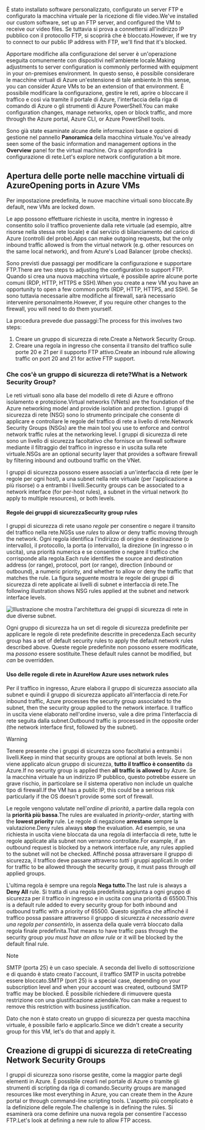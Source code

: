 <span data-ttu-id="f3749-101">È stato installato software personalizzato, configurato un server FTP e configurato la macchina virtuale per la ricezione di file video.</span><span class="sxs-lookup"><span data-stu-id="f3749-101">We've installed our custom software, set up an FTP server, and configured the VM to receive our video files.</span></span> <span data-ttu-id="f3749-102">Se tuttavia si prova a connettersi all'indirizzo IP pubblico con il protocollo FTP, si scoprirà che è bloccato.</span><span class="sxs-lookup"><span data-stu-id="f3749-102">However, if we try to connect to our public IP address with FTP, we'll find that it's blocked.</span></span> 

<span data-ttu-id="f3749-103">Apportare modifiche alla configurazione del server è un'operazione eseguita comunemente con dispositivi nell'ambiente locale.</span><span class="sxs-lookup"><span data-stu-id="f3749-103">Making adjustments to server configuration is commonly performed with equipment in your on-premises environment.</span></span> <span data-ttu-id="f3749-104">In questo senso, è possibile considerare le macchine virtuali di Azure un'estensione di tale ambiente.</span><span class="sxs-lookup"><span data-stu-id="f3749-104">In this sense, you can consider Azure VMs to be an extension of that environment.</span></span> <span data-ttu-id="f3749-105">È possibile modificare la configurazione, gestire le reti, aprire o bloccare il traffico e così via tramite il portale di Azure, l'interfaccia della riga di comando di Azure o gli strumenti di Azure PowerShell.</span><span class="sxs-lookup"><span data-stu-id="f3749-105">You can make configuration changes, manage networks, open or block traffic, and more through the Azure portal, Azure CLI, or Azure PowerShell tools.</span></span>

<span data-ttu-id="f3749-106">Sono già state esaminate alcune delle informazioni base e opzioni di gestione nel pannello **Panoramica** della macchina virtuale.</span><span class="sxs-lookup"><span data-stu-id="f3749-106">You've already seen some of the basic information and management options in the **Overview** panel for the virtual machine.</span></span> <span data-ttu-id="f3749-107">Ora si approfondirà la configurazione di rete.</span><span class="sxs-lookup"><span data-stu-id="f3749-107">Let's explore network configuration a bit more.</span></span>

## <a name="opening-ports-in-azure-vms"></a><span data-ttu-id="f3749-108">Apertura delle porte nelle macchine virtuali di Azure</span><span class="sxs-lookup"><span data-stu-id="f3749-108">Opening ports in Azure VMs</span></span>

<span data-ttu-id="f3749-109">Per impostazione predefinita, le nuove macchine virtuali sono bloccate.</span><span class="sxs-lookup"><span data-stu-id="f3749-109">By default, new VMs are locked down.</span></span> 

<span data-ttu-id="f3749-110">Le app possono effettuare richieste in uscita, mentre in ingresso è consentito solo il traffico proveniente dalla rete virtuale (ad esempio, altre risorse nella stessa rete locale) e dal servizio di bilanciamento del carico di Azure (controlli del probe).</span><span class="sxs-lookup"><span data-stu-id="f3749-110">Apps can make outgoing requests, but the only inbound traffic allowed is from the virtual network (e.g. other resources on the same local network), and from Azure's Load Balancer (probe checks).</span></span>

<span data-ttu-id="f3749-111">Sono previsti due passaggi per modificare la configurazione e supportare FTP.</span><span class="sxs-lookup"><span data-stu-id="f3749-111">There are two steps to adjusting the configuration to support FTP.</span></span> <span data-ttu-id="f3749-112">Quando si crea una nuova macchina virtuale, è possibile aprire alcune porte comuni (RDP, HTTP, HTTPS e SSH).</span><span class="sxs-lookup"><span data-stu-id="f3749-112">When you create a new VM you have an opportunity to open a few common ports (RDP, HTTP, HTTPS, and SSH).</span></span> <span data-ttu-id="f3749-113">Se sono tuttavia necessarie altre modifiche al firewall, sarà necessario intervenire personalmente.</span><span class="sxs-lookup"><span data-stu-id="f3749-113">However, if you require other changes to the firewall, you will need to do them yourself.</span></span>

<span data-ttu-id="f3749-114">La procedura prevede due passaggi:</span><span class="sxs-lookup"><span data-stu-id="f3749-114">The process for this involves two steps:</span></span>

1. <span data-ttu-id="f3749-115">Creare un gruppo di sicurezza di rete.</span><span class="sxs-lookup"><span data-stu-id="f3749-115">Create a Network Security Group.</span></span>
2. <span data-ttu-id="f3749-116">Creare una regola in ingresso che consenta il transito del traffico sulle porte 20 e 21 per il supporto FTP attivo.</span><span class="sxs-lookup"><span data-stu-id="f3749-116">Create an inbound rule allowing traffic on port 20 and 21 for active FTP support.</span></span>

### <a name="what-is-a-network-security-group"></a><span data-ttu-id="f3749-117">Che cos'è un gruppo di sicurezza di rete?</span><span class="sxs-lookup"><span data-stu-id="f3749-117">What is a Network Security Group?</span></span>

<span data-ttu-id="f3749-118">Le reti virtuali sono alla base del modello di rete di Azure e offrono isolamento e protezione.</span><span class="sxs-lookup"><span data-stu-id="f3749-118">Virtual networks (VNets) are the foundation of the Azure networking model and provide isolation and protection.</span></span> <span data-ttu-id="f3749-119">I gruppi di sicurezza di rete (NSG) sono lo strumento principale che consente di applicare e controllare le regole del traffico di rete a livello di rete.</span><span class="sxs-lookup"><span data-stu-id="f3749-119">Network Security Groups (NSGs) are the main tool you use to enforce and control network traffic rules at the networking level.</span></span> <span data-ttu-id="f3749-120">I gruppi di sicurezza di rete sono un livello di sicurezza facoltativo che fornisce un firewall software mediante il filtraggio del traffico in ingresso e in uscita sulla rete virtuale.</span><span class="sxs-lookup"><span data-stu-id="f3749-120">NSGs are an optional security layer that provides a software firewall by filtering inbound and outbound traffic on the VNet.</span></span> 

<span data-ttu-id="f3749-121">I gruppi di sicurezza possono essere associati a un'interfaccia di rete (per le regole per ogni host), a una subnet nella rete virtuale (per l'applicazione a più risorse) o a entrambi i livelli.</span><span class="sxs-lookup"><span data-stu-id="f3749-121">Security groups can be associated to a network interface (for per-host rules), a subnet in the virtual network (to apply to multiple resources), or both levels.</span></span> 

#### <a name="security-group-rules"></a><span data-ttu-id="f3749-122">Regole dei gruppi di sicurezza</span><span class="sxs-lookup"><span data-stu-id="f3749-122">Security group rules</span></span>

<span data-ttu-id="f3749-123">I gruppi di sicurezza di rete usano _regole_ per consentire o negare il transito del traffico nella rete.</span><span class="sxs-lookup"><span data-stu-id="f3749-123">NGSs use _rules_ to allow or deny traffic moving through the network.</span></span> <span data-ttu-id="f3749-124">Ogni regola identifica l'indirizzo di origine e destinazione (o intervallo), il protocollo, la porta (o intervallo), la direzione (in ingresso o in uscita), una priorità numerica e se consentire o negare il traffico che corrisponde alla regola.</span><span class="sxs-lookup"><span data-stu-id="f3749-124">Each rule identifies the source and destination address (or range), protocol, port (or range), direction (inbound or outbound), a numeric priority, and whether to allow or deny the traffic that matches the rule.</span></span> <span data-ttu-id="f3749-125">La figura seguente mostra le regole dei gruppi di sicurezza di rete applicate ai livelli di subnet e interfaccia di rete.</span><span class="sxs-lookup"><span data-stu-id="f3749-125">The following illustration shows NSG rules applied at the subnet and network interface levels.</span></span>

![Illustrazione che mostra l'architettura dei gruppi di sicurezza di rete in due diverse subnet.](../media/7-nsg-rules.png)

<span data-ttu-id="f3749-129">Ogni gruppo di sicurezza ha un set di regole di sicurezza predefinite per applicare le regole di rete predefinite descritte in precedenza.</span><span class="sxs-lookup"><span data-stu-id="f3749-129">Each security group has a set of default security rules to apply the default network rules described above.</span></span> <span data-ttu-id="f3749-130">Queste regole predefinite non possono essere modificate, ma _possono_ essere sostituite.</span><span class="sxs-lookup"><span data-stu-id="f3749-130">These default rules cannot be modified, but _can_ be overridden.</span></span>

#### <a name="how-azure-uses-network-rules"></a><span data-ttu-id="f3749-131">Uso delle regole di rete in Azure</span><span class="sxs-lookup"><span data-stu-id="f3749-131">How Azure uses network rules</span></span>

<span data-ttu-id="f3749-132">Per il traffico in ingresso, Azure elabora il gruppo di sicurezza associato alla subnet e quindi il gruppo di sicurezza applicato all'interfaccia di rete.</span><span class="sxs-lookup"><span data-stu-id="f3749-132">For inbound traffic, Azure processes the security group associated to the subnet, then the security group applied to the network interface.</span></span> <span data-ttu-id="f3749-133">Il traffico in uscita viene elaborato nell'ordine inverso, vale a dire prima l'interfaccia di rete seguita dalla subnet.</span><span class="sxs-lookup"><span data-stu-id="f3749-133">Outbound traffic is processed in the opposite order (the network interface first, followed by the subnet).</span></span>

> [!WARNING]
> <span data-ttu-id="f3749-134">Tenere presente che i gruppi di sicurezza sono facoltativi a entrambi i livelli.</span><span class="sxs-lookup"><span data-stu-id="f3749-134">Keep in mind that security groups are optional at both levels.</span></span> <span data-ttu-id="f3749-135">Se non viene applicato alcun gruppo di sicurezza, **tutto il traffico è consentito** da Azure.</span><span class="sxs-lookup"><span data-stu-id="f3749-135">If no security group is applied then **all traffic is allowed** by Azure.</span></span> <span data-ttu-id="f3749-136">Se la macchina virtuale ha un indirizzo IP pubblico, questo potrebbe essere un grave rischio, in particolare se il sistema operativo non include un qualche tipo di firewall.</span><span class="sxs-lookup"><span data-stu-id="f3749-136">If the VM has a public IP, this could be a serious risk particularly if the OS doesn't provide some sort of firewall.</span></span>

<span data-ttu-id="f3749-137">Le regole vengono valutate nell'_ordine di priorità_, a partire dalla regola con la **priorità più bassa**.</span><span class="sxs-lookup"><span data-stu-id="f3749-137">The rules are evaluated in _priority-order_, starting with the **lowest priority** rule.</span></span> <span data-ttu-id="f3749-138">Le regole di negazione **arrestano** sempre la valutazione.</span><span class="sxs-lookup"><span data-stu-id="f3749-138">Deny rules always **stop** the evaluation.</span></span> <span data-ttu-id="f3749-139">Ad esempio, se una richiesta in uscita viene bloccata da una regola di interfaccia di rete, tutte le regole applicate alla subnet non verranno controllate.</span><span class="sxs-lookup"><span data-stu-id="f3749-139">For example, if an outbound request is blocked by a network interface rule, any rules applied to the subnet will not be checked.</span></span> <span data-ttu-id="f3749-140">Affinché possa attraversare il gruppo di sicurezza, il traffico deve passare attraverso _tutti_ i gruppi applicati.</span><span class="sxs-lookup"><span data-stu-id="f3749-140">In order for traffic to be allowed through the security group, it must pass through _all_ applied groups.</span></span>

<span data-ttu-id="f3749-141">L'ultima regola è sempre una regola **Nega tutto**.</span><span class="sxs-lookup"><span data-stu-id="f3749-141">The last rule is always a **Deny All** rule.</span></span> <span data-ttu-id="f3749-142">Si tratta di una regola predefinita aggiunta a ogni gruppo di sicurezza per il traffico in ingresso e in uscita con una priorità di 65500.</span><span class="sxs-lookup"><span data-stu-id="f3749-142">This is a default rule added to every security group for both inbound and outbound traffic with a priority of 65500.</span></span> <span data-ttu-id="f3749-143">Questo significa che affinché il traffico possa passare attraverso il gruppo di sicurezza _è necessario avere una regola per consentirlo_, in assenza della quale verrà bloccato dalla regola finale predefinita.</span><span class="sxs-lookup"><span data-stu-id="f3749-143">That means to have traffic pass through the security group _you must have an allow rule_ or it will be blocked by the default final rule.</span></span>

> [!NOTE]
> <span data-ttu-id="f3749-144">SMTP (porta 25) è un caso speciale. A seconda del livello di sottoscrizione e di quando è stato creato l'account, il traffico SMTP in uscita potrebbe essere bloccato.</span><span class="sxs-lookup"><span data-stu-id="f3749-144">SMTP (port 25) is a special case, depending on your subscription level and when your account was created, outbound SMTP traffic may be blocked.</span></span> <span data-ttu-id="f3749-145">È possibile richiedere di rimuovere questa restrizione con una giustificazione aziendale.</span><span class="sxs-lookup"><span data-stu-id="f3749-145">You can make a request to remove this restriction with business justification.</span></span>

<span data-ttu-id="f3749-146">Dato che non è stato creato un gruppo di sicurezza per questa macchina virtuale, è possibile farlo e applicarlo.</span><span class="sxs-lookup"><span data-stu-id="f3749-146">Since we didn't create a security group for this VM, let's do that and apply it.</span></span>

## <a name="creating-network-security-groups"></a><span data-ttu-id="f3749-147">Creazione di gruppi di sicurezza di rete</span><span class="sxs-lookup"><span data-stu-id="f3749-147">Creating Network Security Groups</span></span>

<span data-ttu-id="f3749-148">I gruppi di sicurezza sono risorse gestite, come la maggior parte degli elementi in Azure. È possibile crearli nel portale di Azure o tramite gli strumenti di scripting da riga di comando.</span><span class="sxs-lookup"><span data-stu-id="f3749-148">Security groups are managed resources like most everything in Azure, you can create them in the Azure portal or through command-line scripting tools.</span></span> <span data-ttu-id="f3749-149">L'aspetto più complicato è la definizione delle regole.</span><span class="sxs-lookup"><span data-stu-id="f3749-149">The challenge is in defining the rules.</span></span> <span data-ttu-id="f3749-150">Si esaminerà ora come definire una nuova regola per consentire l'accesso FTP.</span><span class="sxs-lookup"><span data-stu-id="f3749-150">Let's look at defining a new rule to allow FTP access.</span></span>